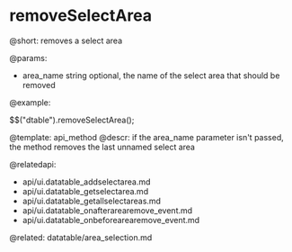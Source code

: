 removeSelectArea
=============


@short:
	removes a select area

@params:
- area_name		string		optional, the name of the select area that should be removed


@example:

$$("dtable").removeSelectArea();

@template:	api_method
@descr:
if the area_name parameter isn't passed, the method removes the last unnamed select area

@relatedapi:
- api/ui.datatable_addselectarea.md
- api/ui.datatable_getselectarea.md
- api/ui.datatable_getallselectareas.md
- api/ui.datatable_onafterarearemove_event.md
- api/ui.datatable_onbeforearearemove_event.md

@related:
datatable/area_selection.md